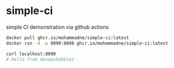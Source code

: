 # simple-ci
simple CI demonstration via github actions
  
```bash
docker pull ghcr.io/mohammadne/simple-ci:latest
docker run -d -p 8090:8090 ghcr.io/mohammadne/simple-ci:latest

curl localhost:8090
# hello from devopshobbies
```
